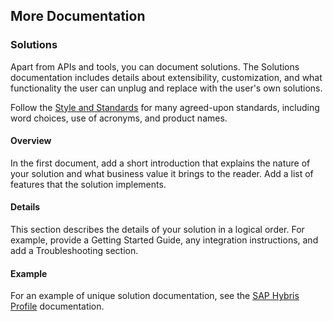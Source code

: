 ## More Documentation

### Solutions
Apart from APIs and tools, you can document solutions. The Solutions documentation includes details about extensibility, customization, and what functionality the user can unplug and replace with the user's own solutions.

Follow the [Style and Standards](001_StyleAndStandards.html.md#style-and-standards) for many agreed-upon standards, including word choices, use of acronyms, and product names.

#### Overview
In the first document, add a short introduction that explains the nature of your solution and what business value it brings to the reader. Add a list of features that the solution implements.

#### Details
This section describes the details of your solution in a logical order. For example, provide a Getting Started Guide, any integration instructions, and add a Troubleshooting section.

#### Example
For an example of unique solution documentation, see the <a href="https://devportal.yaas.io/solutions/saphybrisprofile/index.html">SAP Hybris Profile</a> documentation.
